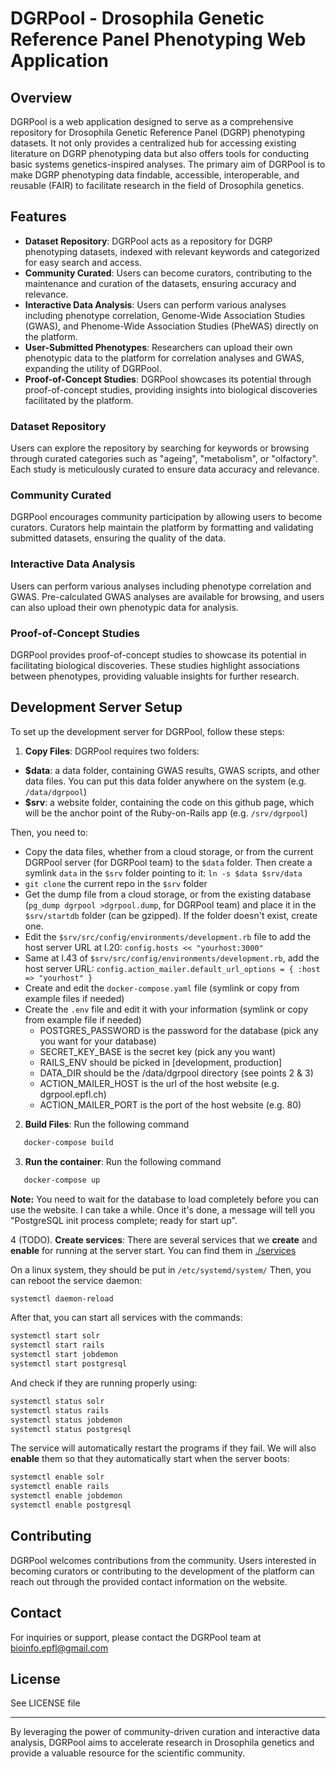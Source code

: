 # DGRPool - Drosophila Genetic Reference Panel Phenotyping Web Application

## Overview

DGRPool is a web application designed to serve as a comprehensive repository for Drosophila Genetic Reference Panel (DGRP) phenotyping datasets. It not only provides a centralized hub for accessing existing literature on DGRP phenotyping data but also offers tools for conducting basic systems genetics-inspired analyses. The primary aim of DGRPool is to make DGRP phenotyping data findable, accessible, interoperable, and reusable (FAIR) to facilitate research in the field of Drosophila genetics.

## Features

- **Dataset Repository**: DGRPool acts as a repository for DGRP phenotyping datasets, indexed with relevant keywords and categorized for easy search and access.
- **Community Curated**: Users can become curators, contributing to the maintenance and curation of the datasets, ensuring accuracy and relevance.
- **Interactive Data Analysis**: Users can perform various analyses including phenotype correlation, Genome-Wide Association Studies (GWAS), and Phenome-Wide Association Studies (PheWAS) directly on the platform.
- **User-Submitted Phenotypes**: Researchers can upload their own phenotypic data to the platform for correlation analyses and GWAS, expanding the utility of DGRPool.
- **Proof-of-Concept Studies**: DGRPool showcases its potential through proof-of-concept studies, providing insights into biological discoveries facilitated by the platform.

### Dataset Repository

Users can explore the repository by searching for keywords or browsing through curated categories such as "ageing", "metabolism", or "olfactory". Each study is meticulously curated to ensure data accuracy and relevance.

### Community Curated

DGRPool encourages community participation by allowing users to become curators. Curators help maintain the platform by formatting and validating submitted datasets, ensuring the quality of the data.

### Interactive Data Analysis

Users can perform various analyses including phenotype correlation and GWAS. Pre-calculated GWAS analyses are available for browsing, and users can also upload their own phenotypic data for analysis.

### Proof-of-Concept Studies

DGRPool provides proof-of-concept studies to showcase its potential in facilitating biological discoveries. These studies highlight associations between phenotypes, providing valuable insights for further research.

## Development Server Setup

To set up the development server for DGRPool, follow these steps:

1. **Copy Files**:
DGRPool requires two folders:
- **$data**: a data folder, containing GWAS results, GWAS scripts, and other data files. You can put this data folder anywhere on the system (e.g. `/data/dgrpool`)
- **$srv**: a website folder, containing the code on this github page, which will be the anchor point of the Ruby-on-Rails app (e.g. `/srv/dgrpool`)

Then, you need to:
- Copy the data files, whether from a cloud storage, or from the current DGRPool server (for DGRPool team) to the `$data` folder. Then create a symlink `data` in the `$srv` folder pointing to it: `ln -s $data $srv/data`
- `git clone` the current repo in the `$srv` folder
- Get the dump file from a cloud storage, or from the existing database (`pg_dump dgrpool >dgrpool.dump`, for DGRPool team) and place it in the `$srv/startdb` folder (can be gzipped). If the folder doesn't exist, create one.
- Edit the `$srv/src/config/environments/development.rb` file to add the host server URL at l.20: `config.hosts << "yourhost:3000"`
- Same at l.43 of `$srv/src/config/environments/development.rb`, add the host server URL: `config.action_mailer.default_url_options = { :host => "yourhost" }`
- Create and edit the `docker-compose.yaml` file (symlink or copy from example files if needed)
- Create the `.env` file and edit it with your information (symlink or copy from example file if needed)
  - POSTGRES_PASSWORD is the password for the database (pick any you want for your database)
  - SECRET_KEY_BASE is the secret key (pick any you want)
  - RAILS_ENV should be picked in [development, production]
  - DATA_DIR should be the /data/dgrpool directory (see points 2 & 3)
  - ACTION_MAILER_HOST is the url of the host website (e.g. dgrpool.epfl.ch)
  - ACTION_MAILER_PORT is the port of the host website (e.g. 80)

2. **Build Files**:
Run the following command
```bash
   docker-compose build
```

3. **Run the container**:
Run the following command
```bash
   docker-compose up
```
**Note:** You need to wait for the database to load completely before you can use the website. I can take a while. Once it's done, a message will tell you "PostgreSQL init process complete; ready for start up".

4 (TODO). **Create services**: There are several services that we **create** and **enable** for running at the server start.
   You can find them in [./services](./services)
   
   On a linux system, they should be put in `/etc/systemd/system/`
   Then, you can reboot the service daemon:
   ```bash
   systemctl daemon-reload
   ```

   After that, you can start all services with the commands:
   ```bash
   systemctl start solr
   systemctl start rails
   systemctl start jobdemon
   systemctl start postgresql
   ```

   And check if they are running properly using:
   ```bash
   systemctl status solr
   systemctl status rails
   systemctl status jobdemon
   systemctl status postgresql
   ```

   The service will automatically restart the programs if they fail. We will also **enable** them so that they automatically start when the server boots:
   ```bash
   systemctl enable solr
   systemctl enable rails
   systemctl enable jobdemon
   systemctl enable postgresql
   ```

## Contributing

DGRPool welcomes contributions from the community. Users interested in becoming curators or contributing to the development of the platform can reach out through the provided contact information on the website.

## Contact

For inquiries or support, please contact the DGRPool team at [bioinfo.epfl@gmail.com](mailto:bioinfo.epfl@gmail.com)

## License

See LICENSE file

---

By leveraging the power of community-driven curation and interactive data analysis, DGRPool aims to accelerate research in Drosophila genetics and provide a valuable resource for the scientific community.
